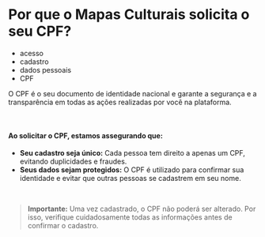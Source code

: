 # Por que o Mapas Culturais solicita o seu CPF?

- acesso
- cadastro
- dados pessoais
- CPF

O CPF é o seu documento de identidade nacional e garante a segurança e a transparência em todas as ações realizadas por você na plataforma. 

&nbsp;

#### **Ao solicitar o CPF, estamos assegurando que:**

* **Seu cadastro seja único:** Cada pessoa tem direito a apenas um CPF, evitando duplicidades e fraudes.
* **Seus dados sejam protegidos:** O CPF é utilizado para confirmar sua identidade e evitar que outras pessoas se cadastrem em seu nome.

&nbsp;

> **Importante:** Uma vez cadastrado, o CPF não poderá ser alterado. Por isso, verifique cuidadosamente todas as informações antes de confirmar o cadastro.
